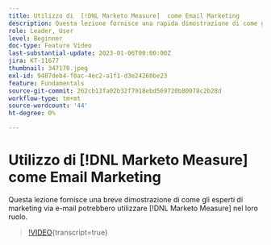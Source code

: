 ```yaml
---
title: Utilizzo di  [!DNL Marketo Measure]  come Email Marketing
description: Questa lezione fornisce una rapida dimostrazione di come gli esperti di marketing e-mail potrebbero utilizzare  [!DNL Marketo Measure]  nel loro ruolo.
role: Leader, User
level: Beginner
doc-type: Feature Video
last-substantial-update: 2023-01-06T00:00:00Z
jira: KT-11677
thumbnail: 347170.jpeg
exl-id: 9487deb4-f0ac-4ec2-a1f1-d3e24260be23
feature: Fundamentals
source-git-commit: 262cb13fa02b32f7918ebd569720b80078c2b28d
workflow-type: tm+mt
source-wordcount: '44'
ht-degree: 0%

---
```


# Utilizzo di [!DNL Marketo Measure] come Email Marketing

Questa lezione fornisce una breve dimostrazione di come gli esperti di marketing via e-mail potrebbero utilizzare [!DNL Marketo Measure] nel loro ruolo.

>[!VIDEO](https://video.tv.adobe.com/v/3421974/?learn=on&captions=ita){transcript=true}
